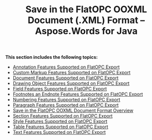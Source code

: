 ﻿---
title: Save in the FlatOPC OOXML Document (.XML) Format – Aspose.Words for Java
articleTitle: Save in the FlatOPC OOXML Document (.XML) Format
linktitle: Save in the FlatOPC OOXML Document (.XML) Format
description: "Export to FlatOPC – XML format using various saving features."
type: docs
weight: 40
url: /java/save-in-the-flatopc-ooxml-document-xml-format/
---

**This section includes the following topics:** 

- [Annotation Features Supported on FlatOPC Export](/words/java/annotation-features-supported-on-flatopc-export/)
- [Custom Markup Features Supported on FlatOPC Export](/words/java/custom-markup-features-supported-on-flatopc-export/)
- [Document Features Supported on FlatOPC Export](/words/java/document-features-supported-on-flatopc-export/)
- [Drawing Object Features Supported on FlatOPC Export](/words/java/drawing-object-features-supported-on-flatopc-export/)
- [Field Features Supported on FlatOPC Export](/words/java/field-features-supported-on-flatopc-export/)
- [Footnotes an Endnote Features Supported on FlatOPC Export](/words/java/footnotes-and-endnote-features-supported-on-flatopc-export/)
- [Numbering Features Supported on FlatOPC Export](/words/java/numbering-features-supported-on-flatopc-export/)
- [Paragraph Features Supported on FlatOPC Export](/words/java/paragraph-features-supported-on-flatopc-export/)
- [Save in the FlatOPC OOXML Document Format Overview](/words/java/save-in-the-flatopc-ooxml-document-format-overview/)
- [Section Features Supported on FlatOPC Export](/words/java/section-features-supported-on-flatopc-export/)
- [Style Features Supported on FlatOPC Export](/words/java/style-features-supported-on-flatopc-export/)
- [Table Features Supported on FlatOPC Export](/words/java/table-features-supported-on-flatopc-export/)
- [Text Features Supported on FlatOPC Export](/words/java/text-features-supported-on-flatopc-export/)
